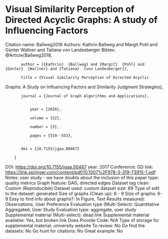 # Visual Similarity Perception of Directed Acyclic Graphs: A study of Influencing Factors

Citation name: Ballweg2018
Authors: Kathrin Ballweg and Margit Pohl and Günter Wallner and Tatiana von Landesberger
Bibtex: @Article{Ballweg2018,

           author = {{Kathrin}  {Ballweg} and {Margit}  {Pohl} and {Günter}  {Wallner} and {Tatiana}  {von Landesberger}},

           title = {Visual Similarity Perception of Directed Acyclic 
Graphs: A Study on Influencing Factors and Similarity Judgment 
Strategies},

           journal = {Journal of Graph Algorithms and Applications},

        
               year = {2018},

               volume = {22},

               number = {3},

               pages = {519--553},

        
           doi = {10.7155/jgaa.00467}

        }
DOI: https://doi.org/10.7155/jgaa.00467
year: 2017
Conference: GD
link: https://link.springer.com/content/pdf/10.1007%2F978-3-319-73915-1.pdf
Notes: user study - we have doubts about the inclusion of this
paper type: quality metrics
Graph feature: DAG, directed edges
Dataset tag clean: Custom (Reproducible)
Dataset used: custom
dataset size: 69
Type of edit to the dataset: generated
Size of graphs (Clean up): 6 - 9
Size of graphs: 6-9
Easy to find info about graphs?: In Figure, Text
Results measured: Observations, User Preference
Evaluation type (Multi-Select): Quantitative Aggregated, User Study
Evaluation type: aggregate, user study
Supplemental material (Multi-select): dead link
Supplemental material available: Yes, but broken link
Does Provide Code: N/A
Type of storage for supplemental material: university website
To review: No
Go find the datasets: No
Go hunt for citations: No
Great example: No